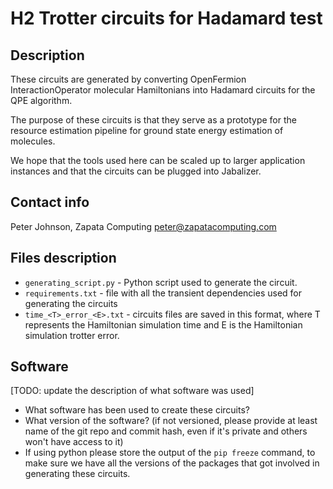 # H2 Trotter circuits for Hadamard test

## Description

These circuits are generated by  converting OpenFermion InteractionOperator molecular Hamiltonians into Hadamard circuits for the QPE algorithm.

The purpose of these circuits is that they serve as a prototype for the resource estimation pipeline for ground state energy estimation of molecules.

We hope that the tools used here can be scaled up to larger application instances and that the circuits can be plugged into Jabalizer.


## Contact info

Peter Johnson, Zapata Computing peter@zapatacomputing.com

## Files description

- `generating_script.py` - Python script used to generate the circuit.
- `requirements.txt` - file with all the transient dependencies used for generating the circuits
- `time_<T>_error_<E>.txt` - circuits files are saved in this format, where T represents the Hamiltonian simulation time and E is the Hamiltonian simulation trotter error.

## Software
[TODO: update the description of what software was used]
- What software has been used to create these circuits? 
- What version of the software? (if not versioned, please provide at least name of the git repo and commit hash, even if it's private and others won't have access to it)
- If using python please store the output of the `pip freeze` command, to make sure we have all the versions of the packages that got involved in generating these circuits.
